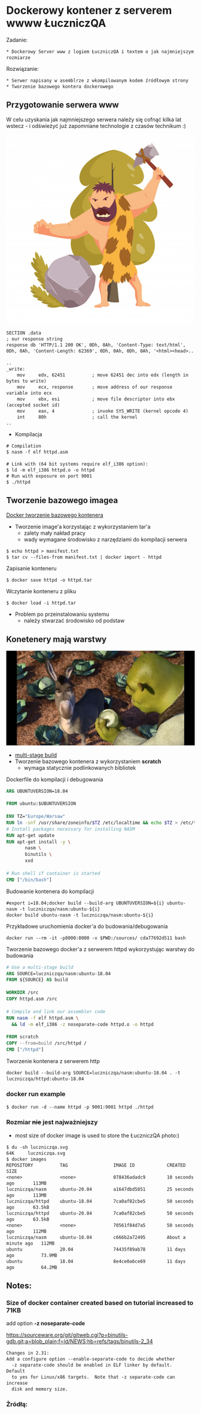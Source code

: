 # Dockerowy kontener z serverem wwww ŁuczniczQA

Zadanie:
    
    * Dockerowy Server www z logiem ŁuczniczQA i textem o jak najmniejszym rozmiarze

Rozwiązanie:
    
    * Serwer napisany w asemblrze z wkompilowanym kodem źródłowym strony
    * Tworzenie bazowego kontera dockerowego
        
## Przygotowanie serwera www

W celu uzyskania jak najmniejszego serwera należy się cofnąć kilka lat wstecz - i odświeżyć już zapomniane technologie z czasów technikum :)

![Serwer w asemblerze](data/czlowiek-z-kamienia.jpg)

```
SECTION .data
; our response string
response db 'HTTP/1.1 200 OK', 0Dh, 0Ah, 'Content-Type: text/html', 0Dh, 0Ah, 'Content-Length: 62369', 0Dh, 0Ah, 0Dh, 0Ah, '<html><head>..

..
_write:
    mov     edx, 62451          ; move 62451 dec into edx (length in bytes to write)
    mov     ecx, response       ; move address of our response variable into ecx
    mov     ebx, esi            ; move file descriptor into ebx (accepted socket id)
    mov     eax, 4              ; invoke SYS_WRITE (kernel opcode 4)
    int     80h                 ; call the kernel
..
```

* Kompilacja

```shell script
# Compilation
$ nasm -f elf httpd.asm

# Link with (64 bit systems require elf_i386 option): 
$ ld -m elf_i386 httpd.o -o httpd
# Run with exposure on port 9001 
$ ./httpd 
```

## Tworzenie bazowego imagea

[Docker tworzenie bazowego kontenera](https://docs.docker.com/develop/develop-images/baseimages/)

* Tworzenie image'a korzystając z wykorzystaniem tar'a
    * zalety mały nakład pracy
    * wady wymagane środowisko z narzędziami do kompilacji serwera
    
```shell script
$ echo httpd > manifest.txt
$ tar cv --files-from manifest.txt | docker import - httpd
```

Zapisanie konteneru 
```shell script
$ docker save httpd -o httpd.tar
```

Wczytanie konteneru z pliku
```shell script
$ docker load -i httpd.tar
```
* Problem po przeinstalowaniu systemu
    * należy stwarzać środowisko od podstaw

## Konetenery mają warstwy
![Dockery maja warstwy](data/shrek.jpg)
* [multi-stage build](https://docs.docker.com/develop/develop-images/multistage-build/)
* Tworzenie bazowego kontenera z wykorzystaniem **scratch**
  * wymaga statycznie podlinkowanych bibliotek

Dockerfile do kompilacji i debugowania
```dockerfile
ARG UBUNTUVERSION=18.04

FROM ubuntu:$UBUNTUVERSION

ENV TZ="Europe/Warsaw"
RUN ln -snf /usr/share/zoneinfo/$TZ /etc/localtime && echo $TZ > /etc/timezone
# Install packages necessary for installing NASM
RUN apt-get update
RUN apt-get install -y \
       nasm \
       binutils \
       xxd

# Run shell if container is started
CMD ["/bin/bash"]
```

Budowanie kontenera do kompilacji

```shell script
#export i=18.04;docker build --build-arg UBUNTUVERSION=${i} ubuntu-nasm -t luczniczqa/nasm:ubuntu-${i}
docker build ubuntu-nasm -t luczniczqa/nasm:ubuntu-${i}
```

Przykładowe uruchomienia docker'a do budowania/debugowania
```shell script
docker run --rm -it -p8000:8000 -v $PWD:/sources/ cda77692d511 bash
```

Tworzenie bazowego docker'a z serwerem httpd wykorzystując warstwy do budowania
```dockerfile
# Use a multi-stage build
ARG SOURCE=luczniczqa/nasm:ubuntu-18.04
FROM ${SOURCE} AS build

WORKDIR /src
COPY httpd.asm /src

# Compile and link our assembler code
RUN nasm -f elf httpd.asm \
  && ld -m elf_i386 -z noseparate-code httpd.o -o httpd

FROM scratch
COPY --from=build /src/httpd /
CMD ["/httpd"]
```

Tworzenie kontenera z serwerem http
```shell script
docker build --build-arg SOURCE=luczniczqa/nasm:ubuntu-18.04 . -t luczniczqa/httpd:ubuntu-18.04
```

### docker run example

```shell script
$ docker run -d --name httpd -p 9001:9001 httpd ./httpd
```


### Rozmiar ~~nie~~ jest najważniejszy

* most size of docker image is used to store the ŁuczniczQA photo:)

```shell script
$ du -sh luczniczqa.svg 
64K     luczniczqa.svg
$ docker images
REPOSITORY          TAG                 IMAGE ID            CREATED              SIZE
<none>              <none>              078436adadc9        10 seconds ago       113MB
luczniczqa/nasm     ubuntu-20.04        a1647dbd5851        25 seconds ago       113MB
luczniczqa/httpd    ubuntu-18.04        7ca0af82cbe5        50 seconds ago       63.5kB
luczniczqa/httpd    ubuntu-20.04        7ca0af82cbe5        50 seconds ago       63.5kB
<none>              <none>              70561f84d7a5        50 seconds ago       112MB
luczniczqa/nasm     ubuntu-18.04        c666b2a72495        About a minute ago   112MB
ubuntu              20.04               74435f89ab78        11 days ago          73.9MB
ubuntu              18.04               8e4ce0a6ce69        11 days ago          64.2MB
```

## Notes:
### Size of docker container created based on tutorial increased to 71KB

add option **-z noseparate-code**

https://sourceware.org/git/gitweb.cgi?p=binutils-gdb.git;a=blob_plain;f=ld/NEWS;hb=refs/tags/binutils-2_34

```
Changes in 2.31:
Add a configure option --enable-separate-code to decide whether
  -z separate-code should be enabled in ELF linker by default.  Default
  to yes for Linux/x86 targets.  Note that -z separate-code can increase
  disk and memory size.
```

### Żródłą:
